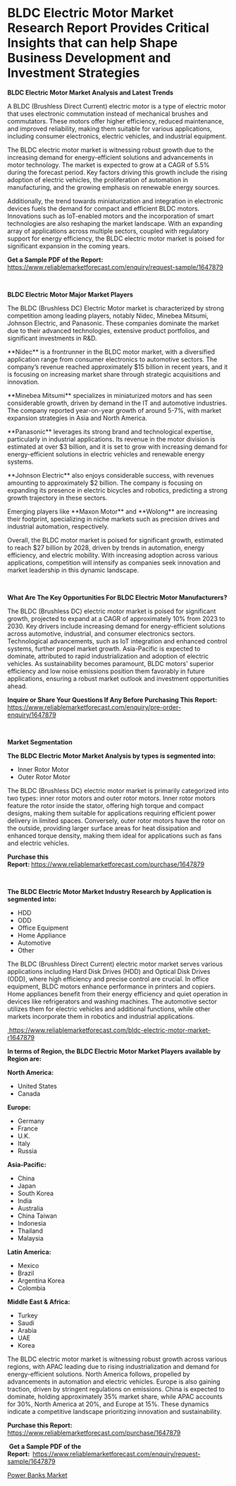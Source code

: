 <p><h1>BLDC Electric Motor Market Research Report Provides Critical Insights that can help Shape Business Development and Investment Strategies</h1></p><p><strong>BLDC Electric Motor Market Analysis and Latest Trends</strong></p>
<p><p>A BLDC (Brushless Direct Current) electric motor is a type of electric motor that uses electronic commutation instead of mechanical brushes and commutators. These motors offer higher efficiency, reduced maintenance, and improved reliability, making them suitable for various applications, including consumer electronics, electric vehicles, and industrial equipment.</p><p>The BLDC electric motor market is witnessing robust growth due to the increasing demand for energy-efficient solutions and advancements in motor technology. The market is expected to grow at a CAGR of 5.5% during the forecast period. Key factors driving this growth include the rising adoption of electric vehicles, the proliferation of automation in manufacturing, and the growing emphasis on renewable energy sources. </p><p>Additionally, the trend towards miniaturization and integration in electronic devices fuels the demand for compact and efficient BLDC motors. Innovations such as IoT-enabled motors and the incorporation of smart technologies are also reshaping the market landscape. With an expanding array of applications across multiple sectors, coupled with regulatory support for energy efficiency, the BLDC electric motor market is poised for significant expansion in the coming years.</p></p>
<p><strong>Get a Sample PDF of the Report:&nbsp;</strong> <a href="https://www.reliablemarketforecast.com/enquiry/request-sample/1647879?utm_campaign=2296&utm_medium=2&utm_source=Github&utm_content=ia&utm_term=08022025&utm_id=bldc-electric-motor">https://www.reliablemarketforecast.com/enquiry/request-sample/1647879</a></p>
<p>&nbsp;</p>
<p><strong>BLDC Electric Motor Major Market Players</strong></p>
<p><p>The BLDC (Brushless DC) Electric Motor market is characterized by strong competition among leading players, notably Nidec, Minebea Mitsumi, Johnson Electric, and Panasonic. These companies dominate the market due to their advanced technologies, extensive product portfolios, and significant investments in R&D.</p><p>**Nidec** is a frontrunner in the BLDC motor market, with a diversified application range from consumer electronics to automotive sectors. The company’s revenue reached approximately $15 billion in recent years, and it is focusing on increasing market share through strategic acquisitions and innovation.</p><p>**Minebea Mitsumi** specializes in miniaturized motors and has seen considerable growth, driven by demand in the IT and automotive industries. The company reported year-on-year growth of around 5-7%, with market expansion strategies in Asia and North America.</p><p>**Panasonic** leverages its strong brand and technological expertise, particularly in industrial applications. Its revenue in the motor division is estimated at over $3 billion, and it is set to grow with increasing demand for energy-efficient solutions in electric vehicles and renewable energy systems.</p><p>**Johnson Electric** also enjoys considerable success, with revenues amounting to approximately $2 billion. The company is focusing on expanding its presence in electric bicycles and robotics, predicting a strong growth trajectory in these sectors.</p><p>Emerging players like **Maxon Motor** and **Wolong** are increasing their footprint, specializing in niche markets such as precision drives and industrial automation, respectively. </p><p>Overall, the BLDC motor market is poised for significant growth, estimated to reach $27 billion by 2028, driven by trends in automation, energy efficiency, and electric mobility. With increasing adoption across various applications, competition will intensify as companies seek innovation and market leadership in this dynamic landscape.</p></p>
<p>&nbsp;</p>
<p><strong>What Are The Key Opportunities For BLDC Electric Motor Manufacturers?</strong></p>
<p><p>The BLDC (Brushless DC) electric motor market is poised for significant growth, projected to expand at a CAGR of approximately 10% from 2023 to 2030. Key drivers include increasing demand for energy-efficient solutions across automotive, industrial, and consumer electronics sectors. Technological advancements, such as IoT integration and enhanced control systems, further propel market growth. Asia-Pacific is expected to dominate, attributed to rapid industrialization and adoption of electric vehicles. As sustainability becomes paramount, BLDC motors' superior efficiency and low noise emissions position them favorably in future applications, ensuring a robust market outlook and investment opportunities ahead.</p></p>
<p><strong>Inquire or Share Your Questions If Any Before Purchasing This Report:</strong> <a href="https://www.reliablemarketforecast.com/enquiry/pre-order-enquiry/1647879?utm_campaign=2296&utm_medium=2&utm_source=Github&utm_content=ia&utm_term=08022025&utm_id=bldc-electric-motor">https://www.reliablemarketforecast.com/enquiry/pre-order-enquiry/1647879</a></p>
<p>&nbsp;</p>
<p><strong>Market Segmentation</strong></p>
<p><strong>The BLDC Electric Motor Market Analysis by types is segmented into:</strong></p>
<p><ul><li>Inner Rotor Motor</li><li>Outer Rotor Motor</li></ul></p>
<p><p>The BLDC (Brushless DC) electric motor market is primarily categorized into two types: inner rotor motors and outer rotor motors. Inner rotor motors feature the rotor inside the stator, offering high torque and compact designs, making them suitable for applications requiring efficient power delivery in limited spaces. Conversely, outer rotor motors have the rotor on the outside, providing larger surface areas for heat dissipation and enhanced torque density, making them ideal for applications such as fans and electric vehicles.</p></p>
<p><strong>Purchase this Report:&nbsp;</strong><a href="https://www.reliablemarketforecast.com/purchase/1647879?utm_campaign=2296&utm_medium=2&utm_source=Github&utm_content=ia&utm_term=08022025&utm_id=bldc-electric-motor">https://www.reliablemarketforecast.com/purchase/1647879</a></p>
<p>&nbsp;</p>
<p><strong>The BLDC Electric Motor Market Industry Research by Application is segmented into:</strong></p>
<p><ul><li>HDD</li><li>ODD</li><li>Office Equipment</li><li>Home Appliance</li><li>Automotive</li><li>Other</li></ul></p>
<p><p>The BLDC (Brushless Direct Current) electric motor market serves various applications including Hard Disk Drives (HDD) and Optical Disk Drives (ODD), where high efficiency and precise control are crucial. In office equipment, BLDC motors enhance performance in printers and copiers. Home appliances benefit from their energy efficiency and quiet operation in devices like refrigerators and washing machines. The automotive sector utilizes them for electric vehicles and additional functions, while other markets incorporate them in robotics and industrial applications.</p></p>
<p><a href="https://www.reliablemarketforecast.com/bldc-electric-motor-market-r1647879?utm_campaign=2296&utm_medium=2&utm_source=Github&utm_content=ia&utm_term=08022025&utm_id=bldc-electric-motor">&nbsp;https://www.reliablemarketforecast.com/bldc-electric-motor-market-r1647879</a></p>
<p><strong>In terms of Region, the BLDC Electric Motor Market Players available by Region are:</strong></p>
<p>
    <p> <strong> North America: </strong>
        <ul>
            <li>United States</li>
            <li>Canada</li>
        </ul>
        </p> 
    <p> <strong> Europe: </strong>
        <ul>
            <li>Germany</li>
            <li>France</li>
            <li>U.K.</li>
            <li>Italy</li>
            <li>Russia</li>
        </ul>
        </p> 
    <p> <strong> Asia-Pacific: </strong>
        <ul>
            <li>China</li>
            <li>Japan</li>
            <li>South Korea</li>
            <li>India</li>
            <li>Australia</li>
            <li>China Taiwan</li>
            <li>Indonesia</li>
            <li>Thailand</li>
            <li>Malaysia</li>
        </ul>
        </p> 
    <p> <strong> Latin America: </strong>
        <ul>
            <li>Mexico</li>
            <li>Brazil</li>
            <li>Argentina Korea</li>
            <li>Colombia</li>
        </ul>
        </p> 
    <p> <strong> Middle East & Africa: </strong>
        <ul>
            <li>Turkey</li>
            <li>Saudi</li>
            <li>Arabia</li>
            <li>UAE</li>
            <li>Korea</li>
        </ul>
    </p>
    </p>
<p><p>The BLDC electric motor market is witnessing robust growth across various regions, with APAC leading due to rising industrialization and demand for energy-efficient solutions. North America follows, propelled by advancements in automation and electric vehicles. Europe is also gaining traction, driven by stringent regulations on emissions. China is expected to dominate, holding approximately 35% market share, while APAC accounts for 30%, North America at 20%, and Europe at 15%. These dynamics indicate a competitive landscape prioritizing innovation and sustainability.</p></p>
<p><strong>Purchase this Report: </strong><a href="https://www.reliablemarketforecast.com/purchase/1647879?utm_campaign=2296&utm_medium=2&utm_source=Github&utm_content=ia&utm_term=08022025&utm_id=bldc-electric-motor">https://www.reliablemarketforecast.com/purchase/1647879</a></p>
<p>&nbsp;<strong>Get a Sample PDF of the Report:&nbsp;&nbsp;</strong><a href="https://www.reliablemarketforecast.com/enquiry/request-sample/1647879?utm_campaign=2296&utm_medium=2&utm_source=Github&utm_content=ia&utm_term=08022025&utm_id=bldc-electric-motor">https://www.reliablemarketforecast.com/enquiry/request-sample/1647879</a></p>
<p><strong></strong></p>
<p><p><a href="https://github.com/oslieselotte2192/Market-Research-Report-List-1/blob/main/power-banks-market.md?utm_campaign=2296&utm_medium=2&utm_source=Github&utm_content=ia&utm_term=08022025&utm_id=bldc-electric-motor">Power Banks Market</a></p></p>